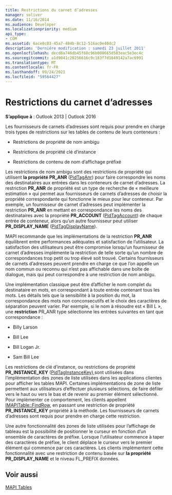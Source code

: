 ```yaml
---
title: Restrictions du carnet d’adresses
manager: soliver
ms.date: 11/16/2014
ms.audience: Developer
ms.localizationpriority: medium
api_type:
- COM
ms.assetid: 6ace8c03-45a7-484b-8c12-516ac0e40dc2
description: 'Derniére modification : samedi 23 juillet 2011'
ms.openlocfilehash: decd8a746db45f60c96b008665d503eac5e3ec4c
ms.sourcegitcommit: a1d9041c20256616c9c183f7d1049142a7ac6991
ms.translationtype: MT
ms.contentlocale: fr-FR
ms.lasthandoff: 09/24/2021
ms.locfileid: "59564427"
---
```

# <a name="address-book-restrictions"></a>Restrictions du carnet d’adresses

  
  
**S’applique à** : Outlook 2013 | Outlook 2016 
  
Les fournisseurs de carnets d’adresses sont requis pour prendre en charge trois types de restrictions sur les tables de contenu de leurs conteneurs :
  
- Restrictions de propriété de nom ambigu
    
- Restrictions de propriété clé d’instance
    
- Restrictions de contenu de nom d’affichage préfixé
    
Les restrictions de nom ambigu sont des restrictions de propriété qui utilisent **la propriété PR_ANR** ([PidTagAnr](pidtaganr-canonical-property.md)) pour faire correspondre les noms des destinataires aux entrées dans les conteneurs de carnet d’adresses. La restriction **PR_ANR** de propriété est un type de recherche de « meilleure estimation » qui permet aux fournisseurs de carnets d’adresses de choisir la propriété correspondante qui fonctionne le mieux pour leur conteneur. Par exemple, un fournisseur de carnet d’adresses peut implémenter la restriction **PR_ANR** en mettant en correspondance les noms des destinataires avec la propriété **PR_ACCOUNT** ([PidTagAccount](pidtagaccount-canonical-property.md)) de chaque entrée de conteneur, alors qu’un autre fournisseur peut utiliser **PR_DISPLAY_NAME** ([PidTagDisplayName](pidtagdisplayname-canonical-property.md)).
  
MAPI recommande que les implémentations de la restriction **PR_ANR** équilibrent entre performances adéquates et satisfaction de l’utilisateur. La satisfaction des utilisateurs peut être compromise lorsqu’un fournisseur de carnet d’adresses implémente la restriction de telle sorte qu’un nombre de correspondances trop petit ou trop élevé soit trouvé. Certains fournisseurs de carnets d’adresses peuvent prendre en charge ce que l’on appelle un nom commun ou reconnu qui n’est pas affichable dans une boîte de dialogue, mais qui peut correspondre à une restriction de nom ambigu. 
  
Une implémentation classique peut être d’afficher le nom complet du destinataire en mots, en correspondant à toute entrée contenant tous les mots. Les détails tels que la sensibilité à la position du mot, la correspondance des mots non conconsecutifs et le choix des caractères de séparation peuvent varier. Par exemple, si le nom à résoudre est « Bill L », une **restriction** PR_ANR type sélectionne les entrées suivantes en tant que correspondance : 
  
- Billy Larson
    
- Bill Lee
    
- Bill Logan Jr. 
    
- Sam Bill Lee
    
Les restrictions de clé d’instance, ou restrictions de propriété **PR_INSTANCE_KEY** ([PidTagInstanceKey),](pidtaginstancekey-canonical-property.md)sont utilisées dans l’implémentation des zones de liste utilisées dans les applications clientes pour afficher les tables MAPI. Certaines implémentations de zone de liste permettent aux utilisateurs d’effectuer plusieurs sélections, de faire défiler vers le haut ou vers le bas et de revenir au premier élément sélectionné. Pour implémenter ce comportement, les clients appellent [IMAPITable::FindRow](imapitable-findrow.md), en passant une restriction de propriété **PR_INSTANCE_KEY** propriété à la méthode. Les fournisseurs de carnets d’adresses sont requis pour prendre en charge cette restriction. 
  
Une autre fonctionnalité des zones de liste utilisées pour l’affichage de tableau est la possibilité de positionner le curseur en fonction d’un ensemble de caractères de préfixe. Lorsque l’utilisateur commence à taper des caractères de préfixe, le client déplace le curseur vers le premier élément qui commence par ces caractères. Les clients implémentent cette fonctionnalité avec une restriction de contenu basée sur **la propriété PR_DISPLAY_NAME** et le niveau FL_PREFIX données. 
  
## <a name="see-also"></a>Voir aussi



[MAPI Tables](mapi-tables.md)

